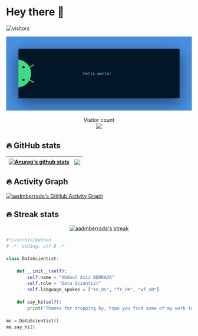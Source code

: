 
# Hey there :wave:
![visitors](https://visitor-badge.laobi.icu/badge?page_id=aadmberrada.aadmberrada)

<img src="https://raw.githubusercontent.com/aadmberrada/aadmberrada/master/resources/banner.png" alt="Hello world">

<p align="center"> 
  Visitor count<br>
  <img src="https://profile-counter.glitch.me/aadmberrada/count.svg" />
</p>

## 🔥 GitHub stats 
| <a href="https://github.com/aadmberrada/github-readme-stats"><img align="center" src="https://github-readme-stats.vercel.app/api?username=aadmberrada&show_icons=true&theme=tokyonight&hide_border=true" alt="Anurag's github stats" /></a> | <a href="https://github.com/aadmberrada/github-readme-stats"><img align="center" src="https://github-readme-stats.vercel.app/api/top-langs/?username=aadmberrada&theme=tokyonight&hide_border=true" /></a> |
| ------------- | ------------- |

## 🔥 Activity Graph
[![aadmberrada's GitHub Activity Graph](https://activity-graph.herokuapp.com/graph?username=aadmberrada&theme=tokyonight)](https://git.io/praveenscience)


## 🔥 Streak stats
<!-- GitHub Readme Streak Stats - https://github.com/aadmberrada/github-readme-streak-stats -->
<p align="center">
  <a href="https://github.com/aadmberrada/github-readme-streak-stats">
    <img title="🔥 Get streak stats for your profile at git.io/streak-stats" alt="aadmberrada's streak" src="https://github-readme-streak-stats.herokuapp.com/?user=aadmberrada&theme=tokyonight&hide_border=true"/>
  </a>

```python
#!/usr/bin/python
# -*- coding: utf-8 -*-

class DataScientist:

    def __init__(self):
        self.name = "Abdoul Aziz BERRADA"
        self.role = "Data Scientist"
        self.language_spoken = ["en_US", "fr_FR", "wf_SN"]

    def say_hi(self):
        print("Thanks for dropping by, hope you find some of my work interesting.")

me = DataScientist()
me.say_hi()
```


